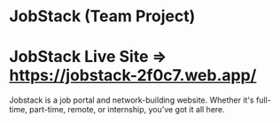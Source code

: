 # JobStack (Team Project)
# JobStack Live Site => https://jobstack-2f0c7.web.app/
Jobstack is a job portal and network-building website. Whether it's full-time, part-time, 
remote, or internship, you've got it all here.


